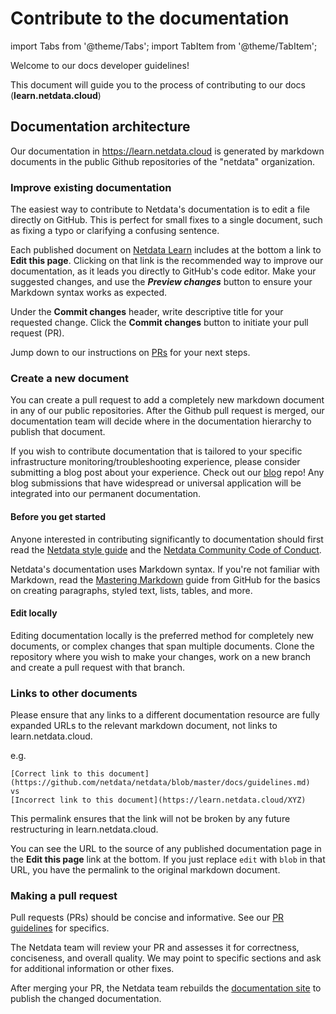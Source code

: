 # Contribute to the documentation

import Tabs from '@theme/Tabs'; import TabItem from '@theme/TabItem';

Welcome to our docs developer guidelines!

This document will guide you to the process of contributing to our
docs (**learn.netdata.cloud**)

## Documentation architecture

Our documentation in https://learn.netdata.cloud is generated by markdown documents in the public 
Github repositories of the "netdata" organization.

### Improve existing documentation

The easiest way to contribute to Netdata's documentation is to edit a file directly on GitHub. This is perfect for small
fixes to a single document, such as fixing a typo or clarifying a confusing sentence.

Each published document on [Netdata Learn](https://learn.netdata.cloud) includes at the bottom a link to 
**Edit this page**. Clicking on that link is the recommended way to improve our documentation, as it 
leads you directly to GitHub's code editor. 
Make your suggested changes, and use the ***Preview changes*** button to ensure your Markdown syntax works as expected.

Under the **Commit changes**  header, write descriptive title for your requested change. Click the **Commit changes**
button to initiate your pull request (PR).

Jump down to our instructions on [PRs](#making-a-pull-request) for your next steps.

### Create a new document

You can create a pull request to add a completely new markdown document in any of our public repositories. 
After the Github pull request is merged, our documentation team will decide where in the documentation hierarchy to publish
that document. 

If you wish to contribute documentation that is tailored to your specific infrastructure
monitoring/troubleshooting experience, please consider submitting a blog post about your experience. 
Check out our [blog](https://github.com/netdata/blog#readme) repo! Any blog submissions that have
widespread or universal application will be integrated into our permanent documentation.

#### Before you get started

Anyone interested in contributing significantly to documentation should first read the 
[Netdata style guide](https://github.com/netdata/netdata/blob/master/docs/contributing/style-guide.md)
and the [Netdata Community Code of Conduct](https://github.com/netdata/.github/blob/main/CODE_OF_CONDUCT.md).

Netdata's documentation uses Markdown syntax. If you're not familiar with Markdown, read
the [Mastering Markdown](https://guides.github.com/features/mastering-markdown/) guide from GitHub for the basics on
creating paragraphs, styled text, lists, tables, and more.

#### Edit locally

Editing documentation locally is the preferred method for completely new documents, or complex changes that span multiple 
documents. Clone the repository where you wish to make your changes, work on a new branch and create a pull request 
with that branch. 

### Links to other documents

Please ensure that any links to a different documentation resource are fully expanded URLs to the relevant markdown document,
not links to learn.netdata.cloud. 

e.g.
```
[Correct link to this document](https://github.com/netdata/netdata/blob/master/docs/guidelines.md)
vs
[Incorrect link to this document](https://learn.netdata.cloud/XYZ)
```

This permalink ensures that the link will not be broken by any future restructuring in learn.netdata.cloud.

You can see the URL to the source of any published documentation page in the **Edit this page** link at the bottom. If you 
just replace `edit` with `blob` in that URL, you have the permalink to the original markdown document.

### Making a pull request

Pull requests (PRs) should be concise and informative. See our 
[PR guidelines](https://github.com/netdata/.github/blob/main/CONTRIBUTING.md#pr-guidelines) for
specifics.

The Netdata team will review your PR and assesses it for correctness, conciseness, and overall quality. We may point to
specific sections and ask for additional information or other fixes.

After merging your PR, the Netdata team rebuilds the [documentation site](https://learn.netdata.cloud) to publish the
changed documentation.
